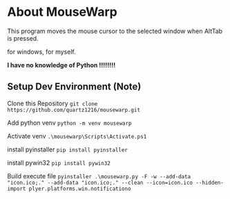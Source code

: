 # About MouseWarp

This program moves the mouse cursor to the selected window when AltTab is pressed.

for windows, for myself.

**I have no knowledge of Python !!!!!!!!**

## Setup Dev Environment (Note)

Clone this Repository
`git clone https://github.com/quartz1216/mousewarp.git`

Add python venv
`python -m venv mousewarp`

Activate venv
`.\mousewarp\Scripts\Activate.ps1`

install pyinstaller
`pip install pyinstaller`

install pywin32 
`pip install pywin32`

Build execute file
`pyinstaller .\mousewarp.py -F -w --add-data "icon.ico;." --add-data "icon.ico;." --clean --icon=icon.ico --hidden-import plyer.platforms.win.notificationo`
